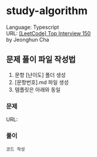 # study-algorithm
Language: Typescript
<br>
URL: [[LeetCode] Top Interview 150](https://leetcode.com/studyplan/top-interview-150/)
<br>
by Jeonghun Cha

## 문제 풀이 파일 작성법
1. 문항 [난이도] 폴더 생성
2. [문항번호].md 파일 생성
3. 템플릿은 아래와 동일

### 문제
URL:

### 풀이
```
코드 작성
```
